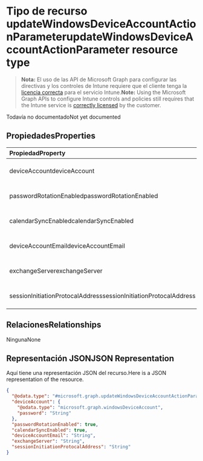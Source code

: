 # <a name="updatewindowsdeviceaccountactionparameter-resource-type"></a><span data-ttu-id="6290e-101">Tipo de recurso updateWindowsDeviceAccountActionParameter</span><span class="sxs-lookup"><span data-stu-id="6290e-101">updateWindowsDeviceAccountActionParameter resource type</span></span>

> <span data-ttu-id="6290e-102">**Nota:** El uso de las API de Microsoft Graph para configurar las directivas y los controles de Intune requiere que el cliente tenga la [licencia correcta](https://go.microsoft.com/fwlink/?linkid=839381) para el servicio Intune.</span><span class="sxs-lookup"><span data-stu-id="6290e-102">**Note:** Using the Microsoft Graph APIs to configure Intune controls and policies still requires that the Intune service is [correctly licensed](https://go.microsoft.com/fwlink/?linkid=839381) by the customer.</span></span>

<span data-ttu-id="6290e-103">Todavía no documentado</span><span class="sxs-lookup"><span data-stu-id="6290e-103">Not yet documented</span></span>
## <a name="properties"></a><span data-ttu-id="6290e-104">Propiedades</span><span class="sxs-lookup"><span data-stu-id="6290e-104">Properties</span></span>
|<span data-ttu-id="6290e-105">Propiedad</span><span class="sxs-lookup"><span data-stu-id="6290e-105">Property</span></span>|<span data-ttu-id="6290e-106">Tipo</span><span class="sxs-lookup"><span data-stu-id="6290e-106">Type</span></span>|<span data-ttu-id="6290e-107">Descripción</span><span class="sxs-lookup"><span data-stu-id="6290e-107">Description</span></span>|
|:---|:---|:---|
|<span data-ttu-id="6290e-108">deviceAccount</span><span class="sxs-lookup"><span data-stu-id="6290e-108">deviceAccount</span></span>|[<span data-ttu-id="6290e-109">windowsDeviceAccount</span><span class="sxs-lookup"><span data-stu-id="6290e-109">windowsDeviceAccount</span></span>](../resources/intune_devices_windowsdeviceaccount.md)|<span data-ttu-id="6290e-110">Todavía no documentado</span><span class="sxs-lookup"><span data-stu-id="6290e-110">Not yet documented</span></span>|
|<span data-ttu-id="6290e-111">passwordRotationEnabled</span><span class="sxs-lookup"><span data-stu-id="6290e-111">passwordRotationEnabled</span></span>|<span data-ttu-id="6290e-112">Booleano</span><span class="sxs-lookup"><span data-stu-id="6290e-112">Boolean</span></span>|<span data-ttu-id="6290e-113">Todavía no documentado</span><span class="sxs-lookup"><span data-stu-id="6290e-113">Not yet documented</span></span>|
|<span data-ttu-id="6290e-114">calendarSyncEnabled</span><span class="sxs-lookup"><span data-stu-id="6290e-114">calendarSyncEnabled</span></span>|<span data-ttu-id="6290e-115">Booleano</span><span class="sxs-lookup"><span data-stu-id="6290e-115">Boolean</span></span>|<span data-ttu-id="6290e-116">Todavía no documentado</span><span class="sxs-lookup"><span data-stu-id="6290e-116">Not yet documented</span></span>|
|<span data-ttu-id="6290e-117">deviceAccountEmail</span><span class="sxs-lookup"><span data-stu-id="6290e-117">deviceAccountEmail</span></span>|<span data-ttu-id="6290e-118">cadena</span><span class="sxs-lookup"><span data-stu-id="6290e-118">String</span></span>|<span data-ttu-id="6290e-119">Todavía no documentado</span><span class="sxs-lookup"><span data-stu-id="6290e-119">Not yet documented</span></span>|
|<span data-ttu-id="6290e-120">exchangeServer</span><span class="sxs-lookup"><span data-stu-id="6290e-120">exchangeServer</span></span>|<span data-ttu-id="6290e-121">cadena</span><span class="sxs-lookup"><span data-stu-id="6290e-121">String</span></span>|<span data-ttu-id="6290e-122">Todavía no documentado</span><span class="sxs-lookup"><span data-stu-id="6290e-122">Not yet documented</span></span>|
|<span data-ttu-id="6290e-123">sessionInitiationProtocalAddress</span><span class="sxs-lookup"><span data-stu-id="6290e-123">sessionInitiationProtocalAddress</span></span>|<span data-ttu-id="6290e-124">cadena</span><span class="sxs-lookup"><span data-stu-id="6290e-124">String</span></span>|<span data-ttu-id="6290e-125">Todavía no documentado</span><span class="sxs-lookup"><span data-stu-id="6290e-125">Not yet documented</span></span>|

## <a name="relationships"></a><span data-ttu-id="6290e-126">Relaciones</span><span class="sxs-lookup"><span data-stu-id="6290e-126">Relationships</span></span>
<span data-ttu-id="6290e-127">Ninguna</span><span class="sxs-lookup"><span data-stu-id="6290e-127">None</span></span>
## <a name="json-representation"></a><span data-ttu-id="6290e-128">Representación JSON</span><span class="sxs-lookup"><span data-stu-id="6290e-128">JSON Representation</span></span>
<span data-ttu-id="6290e-129">Aquí tiene una representación JSON del recurso.</span><span class="sxs-lookup"><span data-stu-id="6290e-129">Here is a JSON representation of the resource.</span></span>
<!--{
  "blockType": "resource",
  "@odata.type": "microsoft.graph.updateWindowsDeviceAccountActionParameter"
}-->
``` json
{
  "@odata.type": "#microsoft.graph.updateWindowsDeviceAccountActionParameter",
  "deviceAccount": {
    "@odata.type": "microsoft.graph.windowsDeviceAccount",
    "password": "String"
  },
  "passwordRotationEnabled": true,
  "calendarSyncEnabled": true,
  "deviceAccountEmail": "String",
  "exchangeServer": "String",
  "sessionInitiationProtocalAddress": "String"
}
```



